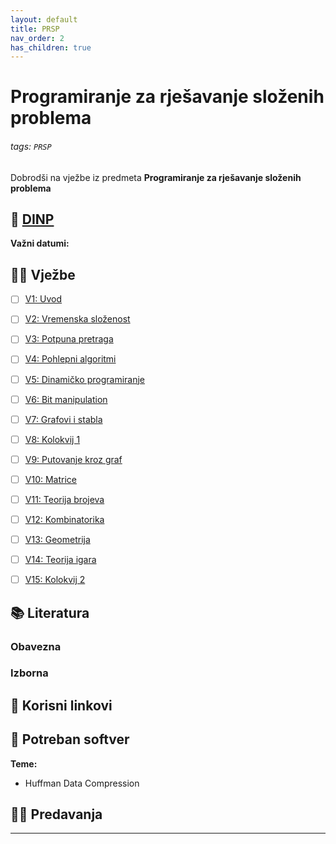 ```yaml
---
layout: default
title: PRSP
nav_order: 2
has_children: true
---
```



# Programiranje za rješavanje složenih problema

###### tags: `PRSP`

Dobrodši na vježbe iz predmeta **Programiranje za rješavanje složenih problema**

## 📅 [DINP](https://www.inf.uniri.hr/images/nastava/izvedbeni/2022_2023/PDS/3_godina/DINP_PRSP_2022_2023.pdf)

**Važni datumi:**

## 👨‍💻 Vježbe

- [ ] [V1: Uvod](./prsp-uvod)
- [ ] [V2: Vremenska složenost](./vremenska-slozenost)
- [ ] [V3: Potpuna pretraga](./potpuna-pretraga)
- [ ] [V4: Pohlepni algoritmi](./pohlepni-algoritmi)
- [ ] [V5: Dinamičko programiranje](./dinamicko-programiranje) 
- [ ] [V6: Bit manipulation](./bit-manipulation)
- [ ] [V7: Grafovi i stabla](./grafovi-i-stabla)
- [ ] [V8: Kolokvij 1](./priprema-kolokvij-1)
- [ ] [V9: Putovanje kroz graf](./putovanje-kroz-graf)
- [ ] [V10: Matrice](./matrice)
- [ ] [V11: Teorija brojeva](./teorija-brojeva)
- [ ] [V12: Kombinatorika](./kombinatorika)
- [ ] [V13: Geometrija](./geometrija)
- [ ] [V14: Teorija igara](./teorija-igara)
- [ ] [V15: Kolokvij 2](./priprema-kolokvij-2)


## 📚 Literatura

### Obavezna

### Izborna

## 🔗 Korisni linkovi

## 🧰 Potreban softver


**Teme:**
- Huffman Data Compression


## 👨‍🏫 Predavanja

---